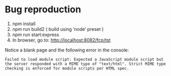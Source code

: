 # Bug reproduction


1. npm install
2. npm run build2 ( build using ‘node’ preset )
3. npm run start:express
4. In browser, go to:  <http://localhost:8082/fcp/tst>


Notice a blank page and the following error in the console:

`Failed to load module script: Expected a JavaScript module script but the server responded with a MIME type of "text/html". Strict MIME type checking is enforced for module scripts per HTML spec.`




